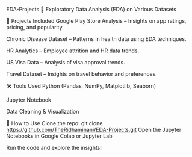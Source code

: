 EDA-Projects
🚀 Exploratory Data Analysis (EDA) on Various Datasets

📂 Projects Included
Google Play Store Analysis – Insights on app ratings, pricing, and popularity.

Chronic Disease Dataset – Patterns in health data using EDA techniques.

HR Analytics – Employee attrition and HR data trends.

US Visa Data – Analysis of visa approval trends.

Travel Dataset – Insights on travel behavior and preferences.

🛠️ Tools Used
Python (Pandas, NumPy, Matplotlib, Seaborn)

Jupyter Notebook

Data Cleaning & Visualization

📌 How to Use
Clone the repo:
git clone https://github.com/TheRidhaminani/EDA-Projects.git
Open the Jupyter Notebooks in Google Colab or Jupyter Lab

Run the code and explore the insights!

